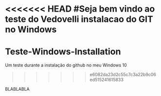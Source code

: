 <<<<<<< HEAD
#Seja bem vindo ao teste do Vedovelli instalacao do GIT no Windows
=======
# Teste-Windows-Installation
Um teste durante a instalação do github no meu Windows 10
>>>>>>> e6082da23d2c55c7c3a22b9c06ed515241615833

BLABLABLA
